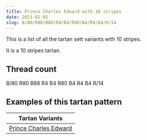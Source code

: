 ```yaml
---
title: Prince Charles Edward with 10 stripes
date: 2023-02-05
slug: B/80/R80/B88/R4/B4/R80/B4/R4/B4/R/14
---
```

This is a list of all the tartan sett variants with 10 stripes.

It is a 10 stripes tartan.


## Thread count
B/80 R80 B88 R4 B4 R80 B4 R4 B4 R/14

## Examples of this tartan pattern

| Tartan Variants |
|---------------|
| [Prince Charles Edward](/variants/b/80/r80/b88/r4/b4/r80/b4/r4/b4/r/14-b304080-rc00000)||
